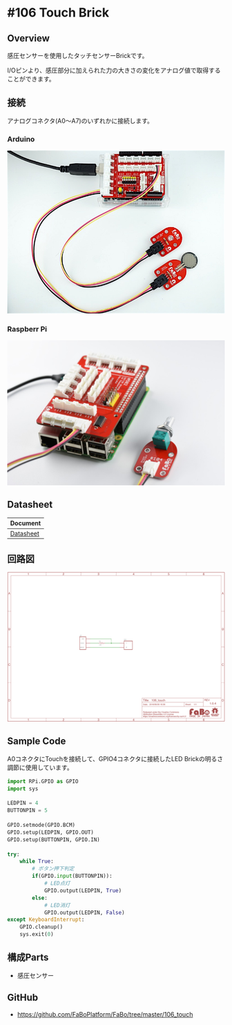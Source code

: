 # #106 Touch Brick
[](../img/100_analog/product/106.jpg)
<!--COLORME-->

## Overview
感圧センサーを使用したタッチセンサーBrickです。

I/Oピンより、感圧部分に加えられた力の大きさの変化をアナログ値で取得することができます。

## 接続
アナログコネクタ(A0〜A7)のいずれかに接続します。

### Arduino
![](../img/100_analog/connect/106_touch_connect.jpg)
### Raspberr Pi
![](../img/100_analog/connect/104_connect_with_rasppi.jpg)


## Datasheet
| Document |
|:--|
| [Datasheet](http://interlinkelectronics.com/datasheets/Datasheet_FSR.pdf) |

## 回路図
![](../img/100_analog/schematic/106_touch.png)

## Sample Code

A0コネクタにTouchを接続して、GPIO4コネクタに接続したLED Brickの明るさ調節に使用しています。

```python
import RPi.GPIO as GPIO
import sys

LEDPIN = 4
BUTTONPIN = 5

GPIO.setmode(GPIO.BCM)
GPIO.setup(LEDPIN, GPIO.OUT)
GPIO.setup(BUTTONPIN, GPIO.IN)

try:
    while True:
        # ボタン押下判定
        if(GPIO.input(BUTTONPIN)):
            # LED点灯
            GPIO.output(LEDPIN, True)
        else:
            # LED消灯
            GPIO.output(LEDPIN, False)
except KeyboardInterrupt:
    GPIO.cleanup()
    sys.exit(0)
```

## 構成Parts
- 感圧センサー

## GitHub
- https://github.com/FaBoPlatform/FaBo/tree/master/106_touch
